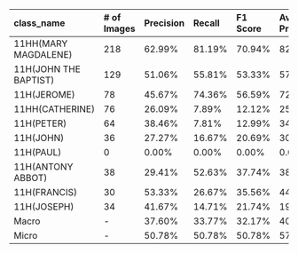 | class_name            | # of Images   | Precision   | Recall   | F1 Score   | Average Precision   |
|:----------------------|:--------------|:------------|:---------|:-----------|:--------------------|
| 11HH(MARY MAGDALENE)  | 218           | 62.99%      | 81.19%   | 70.94%     | 82.88%              |
| 11H(JOHN THE BAPTIST) | 129           | 51.06%      | 55.81%   | 53.33%     | 57.30%              |
| 11H(JEROME)           | 78            | 45.67%      | 74.36%   | 56.59%     | 72.72%              |
| 11HH(CATHERINE)       | 76            | 26.09%      | 7.89%    | 12.12%     | 25.35%              |
| 11H(PETER)            | 64            | 38.46%      | 7.81%    | 12.99%     | 34.42%              |
| 11H(JOHN)             | 36            | 27.27%      | 16.67%   | 20.69%     | 30.00%              |
| 11H(PAUL)             | 0             | 0.00%       | 0.00%    | 0.00%      | 0.00%               |
| 11H(ANTONY ABBOT)     | 38            | 29.41%      | 52.63%   | 37.74%     | 38.96%              |
| 11H(FRANCIS)          | 30            | 53.33%      | 26.67%   | 35.56%     | 44.38%              |
| 11H(JOSEPH)           | 34            | 41.67%      | 14.71%   | 21.74%     | 19.14%              |
| Macro                 | -             | 37.60%      | 33.77%   | 32.17%     | 40.51%              |
| Micro                 | -             | 50.78%      | 50.78%   | 50.78%     | 57.47%              |